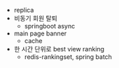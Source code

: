 - replica
- 비동기 회원 탈퇴
  - springboot async
- main page banner
  - cache
- 한 시간 단위로 best view ranking
  - redis-rankingset, spring batch
